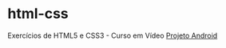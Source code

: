 # html-css
 Exercícios de HTML5 e CSS3 - Curso em Vídeo
<a href="https://kimberlly-ribeiro.github.io/projeto-android/">Projeto Android</a>